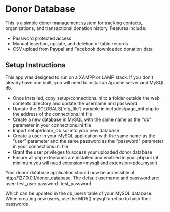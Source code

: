# Donor Database
This is a simple donor management system for tracking contacts, organizations, and transactional donation history. Features include:
 - Password protected access
 - Manual insertion, update, and deletion of table records
 - CSV upload from Paypal and Facebook downloaded donation data

## Setup Instructions
This app was designed to run on a XAMPP or LAMP stack. If you don't already have one built, you will need to install an Apache server and MySQL db.
 - Once installed, copy setup/connections.ini to a folder outside the web contents directory and update the username and password
 - Update the $GLOBALS['cfg_file'] variable in includes/page_init.php to the address of the connections.ini file
 - Create a new database in MySQL with the same name as the "db" parameter in your connections.ini file
 - Import setup/donor_db.sql into your new database
 - Create a user in your MySQL application with the same name as the "user" parameter and the same password as the "password" parameter in your connections.ini file
 - Grant the user privileges to access your uploaded donor database
 - Ensure all php extensions are installed and enabled in your php.ini (at minimum you will need extension=mysqli and extension=pdo_mysql)

Your donor database application should now be accessible at http://127.0.0.1/donor_database. The default username and password are:
user: test_user
password: test_password

Which can be updated in the db_users table of your MySQL database. When creating new users, use the MD5() mysql function to hash their passwords.
